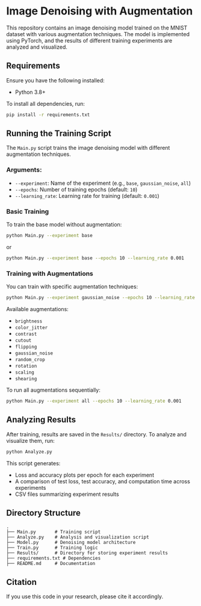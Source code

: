 # Image Denoising with Augmentation

This repository contains an image denoising model trained on the MNIST dataset with various augmentation techniques. The model is implemented using PyTorch, and the results of different training experiments are analyzed and visualized.

## Requirements

Ensure you have the following installed:

- Python 3.8+

To install all dependencies, run:

```bash
pip install -r requirements.txt
```

## Running the Training Script

The `Main.py` script trains the image denoising model with different augmentation techniques.

### Arguments:

- `--experiment`: Name of the experiment (e.g., `base`, `gaussian_noise`, `all`)
- `--epochs`: Number of training epochs (default: `10`)
- `--learning_rate`: Learning rate for training (default: `0.001`)

### Basic Training

To train the base model without augmentation:

```bash
python Main.py --experiment base
```

or

```bash
python Main.py --experiment base --epochs 10 --learning_rate 0.001
```

### Training with Augmentations

You can train with specific augmentation techniques:

```bash
python Main.py --experiment gaussian_noise --epochs 10 --learning_rate 0.001
```

Available augmentations:

- `brightness`
- `color_jitter`
- `contrast`
- `cutout`
- `flipping`
- `gaussian_noise`
- `random_crop`
- `rotation`
- `scaling`
- `shearing`

To run all augmentations sequentially:

```bash
python Main.py --experiment all --epochs 10 --learning_rate 0.001
```

## Analyzing Results

After training, results are saved in the `Results/` directory. To analyze and visualize them, run:

```bash
python Analyze.py
```

This script generates:

- Loss and accuracy plots per epoch for each experiment
- A comparison of test loss, test accuracy, and computation time across experiments
- CSV files summarizing experiment results

## Directory Structure

```
.
├── Main.py       # Training script
├── Analyze.py    # Analysis and visualization script
├── Model.py      # Denoising model architecture
├── Train.py      # Training logic
├── Results/      # Directory for storing experiment results
├── requirements.txt # Dependencies
├── README.md     # Documentation
```

## Citation

If you use this code in your research, please cite it accordingly.
